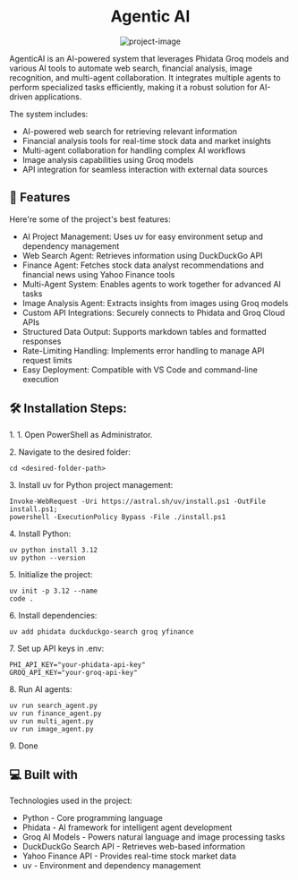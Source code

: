 <h1 align="center" id="title">Agentic AI</h1>

<p align="center"><img src="https://socialify.git.ci/Rishabh-tesla-arc/Agentic_AI/image?forks=1&amp;issues=1&amp;language=1&amp;name=1&amp;owner=1&amp;pattern=Solid&amp;pulls=1&amp;stargazers=1&amp;theme=Dark" alt="project-image"></p>

<p id="description">AgenticAI is an AI-powered system that leverages Phidata Groq models and various AI tools to automate web search, financial analysis, image recognition, and multi-agent collaboration. It integrates multiple agents to perform specialized tasks efficiently, making it a robust solution for AI-driven applications.<br>
  
The system includes: <br>
* AI-powered web search for retrieving relevant information <br>
* Financial analysis tools for real-time stock data and market insights <br>
* Multi-agent collaboration for handling complex AI workflows <br>
* Image analysis capabilities using Groq models <br>
* API integration for seamless interaction with external data sources</p>

  
  
<h2>🧐 Features</h2>

Here're some of the project's best features:

*   AI Project Management: Uses uv for easy environment setup and dependency management
*   Web Search Agent: Retrieves information using DuckDuckGo API
*   Finance Agent: Fetches stock data analyst recommendations and financial news using Yahoo Finance tools
*   Multi-Agent System: Enables agents to work together for advanced AI tasks
*   Image Analysis Agent: Extracts insights from images using Groq models
*   Custom API Integrations: Securely connects to Phidata and Groq Cloud APIs
*   Structured Data Output: Supports markdown tables and formatted responses
*   Rate-Limiting Handling: Implements error handling to manage API request limits
*   Easy Deployment: Compatible with VS Code and command-line execution

<h2>🛠️ Installation Steps:</h2>

<p>1. 1. Open PowerShell as Administrator.</p>

<p>2. Navigate to the desired folder:</p>

```
cd <desired-folder-path>
```

<p>3. Install uv for Python project management:</p>

```
Invoke-WebRequest -Uri https://astral.sh/uv/install.ps1 -OutFile install.ps1;
powershell -ExecutionPolicy Bypass -File ./install.ps1
```

<p>4. Install Python:</p>

```
uv python install 3.12
uv python --version
```

<p>5. Initialize the project:</p>

```
uv init -p 3.12 --name
code .
```

<p>6. Install dependencies:</p>

```
uv add phidata duckduckgo-search groq yfinance
```

<p>7. Set up API keys in .env:</p>

```
PHI_API_KEY="your-phidata-api-key"
GROQ_API_KEY="your-groq-api-key"
```

<p>8. Run AI agents:</p>

```
uv run search_agent.py
uv run finance_agent.py
uv run multi_agent.py
uv run image_agent.py
```

<p>9. Done</p>

  
  
<h2>💻 Built with</h2>

Technologies used in the project:

*   Python - Core programming language
*   Phidata - AI framework for intelligent agent development
*   Groq AI Models - Powers natural language and image processing tasks
*   DuckDuckGo Search API - Retrieves web-based information
*   Yahoo Finance API - Provides real-time stock market data
*   uv - Environment and dependency management
